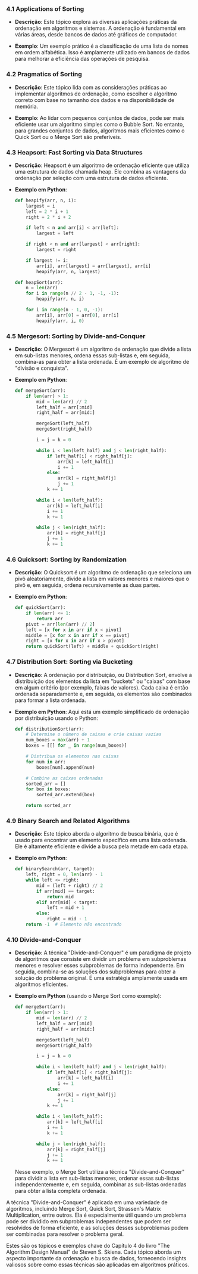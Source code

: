 ### 4.1 Applications of Sorting

- **Descrição**: Este tópico explora as diversas aplicações práticas da ordenação em algoritmos e sistemas. A ordenação é fundamental em várias áreas, desde bancos de dados até gráficos de computador.

- **Exemplo**: Um exemplo prático é a classificação de uma lista de nomes em ordem alfabética. Isso é amplamente utilizado em bancos de dados para melhorar a eficiência das operações de pesquisa.

### 4.2 Pragmatics of Sorting

- **Descrição**: Este tópico lida com as considerações práticas ao implementar algoritmos de ordenação, como escolher o algoritmo correto com base no tamanho dos dados e na disponibilidade de memória.

- **Exemplo**: Ao lidar com pequenos conjuntos de dados, pode ser mais eficiente usar um algoritmo simples como o Bubble Sort. No entanto, para grandes conjuntos de dados, algoritmos mais eficientes como o Quick Sort ou o Merge Sort são preferíveis.

### 4.3 Heapsort: Fast Sorting via Data Structures

- **Descrição**: Heapsort é um algoritmo de ordenação eficiente que utiliza uma estrutura de dados chamada heap. Ele combina as vantagens da ordenação por seleção com uma estrutura de dados eficiente.

- **Exemplo em Python**:
  ```python
  def heapify(arr, n, i):
      largest = i
      left = 2 * i + 1
      right = 2 * i + 2
  
      if left < n and arr[i] < arr[left]:
          largest = left
  
      if right < n and arr[largest] < arr[right]:
          largest = right
  
      if largest != i:
          arr[i], arr[largest] = arr[largest], arr[i]
          heapify(arr, n, largest)
  
  def heapSort(arr):
      n = len(arr)
      for i in range(n // 2 - 1, -1, -1):
          heapify(arr, n, i)
  
      for i in range(n - 1, 0, -1):
          arr[i], arr[0] = arr[0], arr[i]
          heapify(arr, i, 0)
  ```

### 4.5 Mergesort: Sorting by Divide-and-Conquer

- **Descrição**: O Mergesort é um algoritmo de ordenação que divide a lista em sub-listas menores, ordena essas sub-listas e, em seguida, combina-as para obter a lista ordenada. É um exemplo de algoritmo de "divisão e conquista".

- **Exemplo em Python**:
  ```python
  def mergeSort(arr):
      if len(arr) > 1:
          mid = len(arr) // 2
          left_half = arr[:mid]
          right_half = arr[mid:]
  
          mergeSort(left_half)
          mergeSort(right_half)
  
          i = j = k = 0
  
          while i < len(left_half) and j < len(right_half):
              if left_half[i] < right_half[j]:
                  arr[k] = left_half[i]
                  i += 1
              else:
                  arr[k] = right_half[j]
                  j += 1
              k += 1
  
          while i < len(left_half):
              arr[k] = left_half[i]
              i += 1
              k += 1
  
          while j < len(right_half):
              arr[k] = right_half[j]
              j += 1
              k += 1
  ```

### 4.6 Quicksort: Sorting by Randomization

- **Descrição**: O Quicksort é um algoritmo de ordenação que seleciona um pivô aleatoriamente, divide a lista em valores menores e maiores que o pivô e, em seguida, ordena recursivamente as duas partes.

- **Exemplo em Python**:
  ```python
  def quickSort(arr):
      if len(arr) <= 1:
          return arr
      pivot = arr[len(arr) // 2]
      left = [x for x in arr if x < pivot]
      middle = [x for x in arr if x == pivot]
      right = [x for x in arr if x > pivot]
      return quickSort(left) + middle + quickSort(right)
  ```
### 4.7 Distribution Sort: Sorting via Bucketing

- **Descrição**: A ordenação por distribuição, ou Distribution Sort, envolve a distribuição dos elementos da lista em "buckets" ou "caixas" com base em algum critério (por exemplo, faixas de valores). Cada caixa é então ordenada separadamente e, em seguida, os elementos são combinados para formar a lista ordenada.

- **Exemplo em Python**: Aqui está um exemplo simplificado de ordenação por distribuição usando o Python:
  ```python
  def distributionSort(arr):
      # Determine o número de caixas e crie caixas vazias
      num_boxes = max(arr) + 1
      boxes = [[] for _ in range(num_boxes)]

      # Distribua os elementos nas caixas
      for num in arr:
          boxes[num].append(num)

      # Combine as caixas ordenadas
      sorted_arr = []
      for box in boxes:
          sorted_arr.extend(box)

      return sorted_arr
  ```
  
### 4.9 Binary Search and Related Algorithms

- **Descrição**: Este tópico aborda o algoritmo de busca binária, que é usado para encontrar um elemento específico em uma lista ordenada. Ele é altamente eficiente e divide a busca pela metade em cada etapa.

- **Exemplo em Python**:
  ```python
  def binarySearch(arr, target):
      left, right = 0, len(arr) - 1
      while left <= right:
          mid = (left + right) // 2
          if arr[mid] == target:
              return mid
          elif arr[mid] < target:
              left = mid + 1
          else:
              right = mid - 1
      return -1  # Elemento não encontrado
  ```
### 4.10 Divide-and-Conquer

- **Descrição**: A técnica "Divide-and-Conquer" é um paradigma de projeto de algoritmos que consiste em dividir um problema em subproblemas menores e resolver esses subproblemas de forma independente. Em seguida, combina-se as soluções dos subproblemas para obter a solução do problema original. É uma estratégia amplamente usada em algoritmos eficientes.

- **Exemplo em Python** (usando o Merge Sort como exemplo):
  ```python
  def mergeSort(arr):
      if len(arr) > 1:
          mid = len(arr) // 2
          left_half = arr[:mid]
          right_half = arr[mid:]
  
          mergeSort(left_half)
          mergeSort(right_half)
  
          i = j = k = 0
  
          while i < len(left_half) and j < len(right_half):
              if left_half[i] < right_half[j]:
                  arr[k] = left_half[i]
                  i += 1
              else:
                  arr[k] = right_half[j]
                  j += 1
              k += 1
  
          while i < len(left_half):
              arr[k] = left_half[i]
              i += 1
              k += 1
  
          while j < len(right_half):
              arr[k] = right_half[j]
              j += 1
              k += 1
  ```
  
  Nesse exemplo, o Merge Sort utiliza a técnica "Divide-and-Conquer" para dividir a lista em sub-listas menores, ordenar essas sub-listas independentemente e, em seguida, combinar as sub-listas ordenadas para obter a lista completa ordenada.

A técnica "Divide-and-Conquer" é aplicada em uma variedade de algoritmos, incluindo Merge Sort, Quick Sort, Strassen's Matrix Multiplication, entre outros. Ela é especialmente útil quando um problema pode ser dividido em subproblemas independentes que podem ser resolvidos de forma eficiente, e as soluções desses subproblemas podem ser combinadas para resolver o problema geral.

Estes são os tópicos e exemplos chave do Capítulo 4 do livro "The Algorithm Design Manual" de Steven S. Skiena. Cada tópico aborda um aspecto importante da ordenação e busca de dados, fornecendo insights valiosos sobre como essas técnicas são aplicadas em algoritmos práticos.





